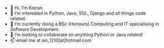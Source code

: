 - 👋 Hi, I’m Kieran.
- 👀 I’m interested in Python, Java, SQL, Django and all things code related.
- 🌱 I’m currently doing a BSc (Honours) Computing and IT specialising in Software Development.
- 💞️ I’m looking to collaborate on anything Python or Java related!
- 📫 email me at sin_1210[at]hotmail.com

<!---
Sinsinful/Sinsinful is a ✨ special ✨ repository because its `README.md` (this file) appears on your GitHub profile.
You can click the Preview link to take a look at your changes.
--->
